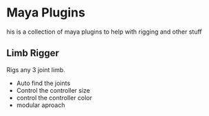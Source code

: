 # Maya Plugins

his is a collection of maya plugins to help with rigging and other stuff

## Limb Rigger

Rigs any 3 joint limb.

* Auto find the joints
* Control the controller size
* control the controller color
* modular aproach
